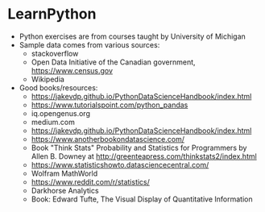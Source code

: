 # LearnPython

- Python exercises are from courses taught by University of Michigan
- Sample data comes from various sources: 
     * stackoverflow
     * Open Data Initiative of the Canadian government, https://www.census.gov 
     * Wikipedia
- Good books/resources: 
     * https://jakevdp.github.io/PythonDataScienceHandbook/index.html
     * https://www.tutorialspoint.com/python_pandas
     * iq.opengenus.org
     * medium.com
     * https://jakevdp.github.io/PythonDataScienceHandbook/index.html
     * https://www.anotherbookondatascience.com/
     * Book "Think Stats" Probability and Statistics for Programmers by Allen B. Downey at http://greenteapress.com/thinkstats2/index.html
     * https://www.statisticshowto.datasciencecentral.com/  
     * Wolfram MathWorld
     * https://www.reddit.com/r/statistics/
     * Darkhorse Analytics
     * Book: Edward Tufte, The Visual Display of Quantitative Information
     
